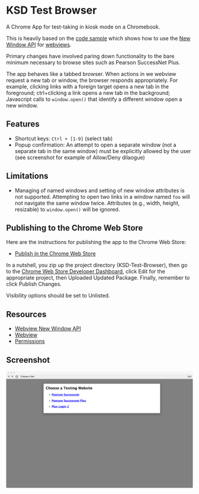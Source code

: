 # KSD Test Browser
A Chrome App for test-taking in kiosk mode on a Chromebook.

This is heavily based on the [code sample](https://github.com/GoogleChrome/chrome-app-samples/tree/master/samples/webview-samples/new-window) 
which shows how to use the [New Window API](https://developer.chrome.com/apps/tags/webview#event-newwindow) 
for [webviews](http://developer.chrome.com/apps/app_external.html#webview). 

Primary changes have involved paring down functionality to the bare minimum
necessary to browse sites such as Pearson SuccessNet Plus.

The app behaves like a tabbed browser. When actions in we webview request a new
tab or window, the browser responds appropriately. For example, clicking
links with a foreign target opens a new tab in the foreground; ctrl+clicking
a link opens a new tab in the background; Javascript calls to `window.open()`
that identify a different window open a new window.


## Features

* Shortcut keys: `Ctrl + [1-9]` (select tab)
* Popup confirmation: An attempt to open a separate window (not a separate
  tab in the same window) must be explicitly allowed by the user (see
  screenshot for example of Allow/Deny dilaogue)


## Limitations

* Managing of named windows and setting of new window attributes is not
  supported. Attempting to open two links in a window named `foo` will not
  navigate the same window twice. Attributes (e.g., width, height, resizable)
  to `window.open()` will be ignored.


## Publishing to the Chrome Web Store

Here are the instructions for publishing the app to the Chrome Web Store:
* [Publish in the Chrome Web Store](https://developer.chrome.com/webstore/publish)

In a nutshell, you zip up the project directory (KSD-Test-Browser), then go to the [Chrome Web Store Developer Dashboard](https://chrome.google.com/webstore/developer/dashboard/), click Edit for the appropriate project, then Uploaded Updated Package. Finally, remember to click Publish Changes.

Visibility options should be set to Unlisted.


## Resources

* [Webview New Window API](https://developer.chrome.com/apps/tags/webview#event-newwindow)
* [Webview](http://developer.chrome.com/apps/app_external.html#webview)
* [Permissions](http://developer.chrome.com/apps/manifest.html#permissions)


## Screenshot
![screenshot](/assets/screenshot_1280_800.png)
